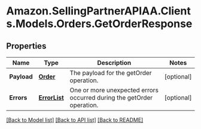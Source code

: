 # Amazon.SellingPartnerAPIAA.Clients.Models.Orders.GetOrderResponse
## Properties

Name | Type | Description | Notes
------------ | ------------- | ------------- | -------------
**Payload** | [**Order**](Order.md) | The payload for the getOrder operation. | [optional] 
**Errors** | [**ErrorList**](ErrorList.md) | One or more unexpected errors occurred during the getOrder operation. | [optional] 

[[Back to Model list]](../README.md#documentation-for-models) [[Back to API list]](../README.md#documentation-for-api-endpoints) [[Back to README]](../README.md)

